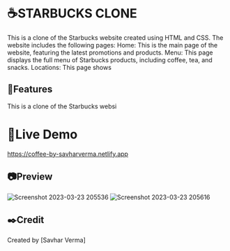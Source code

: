 # ☕STARBUCKS CLONE
This is a clone of the Starbucks website created using HTML and CSS. The website includes the following pages:  Home: This is the main page of the website, featuring the latest promotions and products. Menu: This page displays the full menu of Starbucks products, including coffee, tea, and snacks. Locations: This page shows 

## 🔑Features
This is a clone of the Starbucks websi


# 🔗Live Demo 
https://coffee-by-savharverma.netlify.app

## 📷Preview
![Screenshot 2023-03-23 205536](https://user-images.githubusercontent.com/128722563/236199651-e0a793ee-ae44-448e-93c1-6fec2283e340.png)
![Screenshot 2023-03-23 205616](https://user-images.githubusercontent.com/128722563/236199926-6d3b36ce-4cfa-4647-adf0-cca980a00d84.png)


## ✒️Credit

Created by [Savhar Verma]
